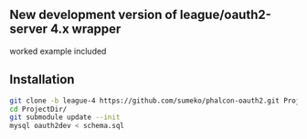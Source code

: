 New development version of league/oauth2-server 4.x wrapper
---
worked example included

Installation
---
```bash
git clone -b league-4 https://github.com/sumeko/phalcon-oauth2.git ProjectDir
cd ProjectDir/
git submodule update --init
mysql oauth2dev < schema.sql
```